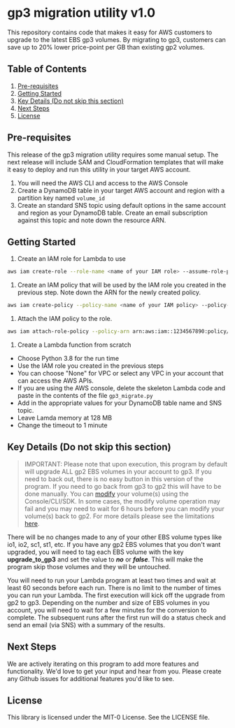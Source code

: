 # gp3 migration utility v1.0

This repository contains code that makes it easy for AWS customers to upgrade to the latest EBS gp3 volumes. By migrating to gp3, customers can save up to 20% lower price-point per GB than existing gp2 volumes.

## Table of Contents
1. [Pre-requisites](#Pre)
1. [Getting Started](#Start)
1. [Key Details (Do not skip this section)](#Key)
1. [Next Steps](#Next)
1. [License](#License)

## Pre-requisites <a name="Pre"></a>

This release of the gp3 migration utility requires some manual setup. The next release will include SAM and CloudFormation templates that will make it easy to deploy and run this utility in your target AWS account.

1. You will need the AWS CLI and access to the AWS Console
2. Create a DynamoDB table in your target AWS account and region with a partition key named `volume_id`
3. Create an standard SNS topic using  default options in the same account and region as your DynamoDB table. Create an email subscription against this topic and note down the resource ARN.

## Getting Started <a name="Start"></a>

1. Create an IAM role for Lambda to use
```bash
aws iam create-role --role-name <name of your IAM role> --assume-role-policy-document file://lambda_trust_policy.json
```

1. Create an IAM policy that will be used by the IAM role you created in the previous step. Note down the ARN for the newly created policy.
```bash
aws iam create-policy --policy-name <name of your IAM policy> --policy-document file://gp3_migrate_policy.json
```

1. Attach the IAM policy to the role.
```bash
aws iam attach-role-policy --policy-arn arn:aws:iam::1234567890:policy/<name of your IAM policy> --role-name <name of your IAM role>
```

1. Create a Lambda function from scratch

- Choose Python 3.8 for the run time
- Use the IAM role you created in the previous steps
- You can choose "None" for VPC or select any VPC in your account that can access the AWS APIs.
- If you are using the AWS console, delete the skeleton Lambda code and paste in the contents of the file `gp3_migrate.py`
- Add in the appropriate values for your DynamoDB table name and SNS topic.
- Leave Lamda memory at 128 MB
- Change the timeout to 1 minute

## Key Details (Do not skip this section) <a name="Key"></a>

> IMPORTANT: Please note that upon execution, this program by default will upgrade ALL gp2 EBS volumes in your account to gp3. If you need to back out, there is no easy button in this version of the program. If you need to go back from gp3 to gp2 this will have to be done manually. You can [modify](https://docs.aws.amazon.com/AWSEC2/latest/UserGuide/requesting-ebs-volume-modifications.html) your volume(s) using the Console/CLI/SDK. In some cases, the modify volume operation may fail and you may need to wait for 6 hours before you can modify your volume(s) back to gp2. For more details please see the limitations [here](https://docs.aws.amazon.com/AWSEC2/latest/UserGuide/modify-volume-requirements.html#elastic-volumes-limitations).

There will be no changes made to any of your other EBS volume types like io1, io2, sc1, st1, etc. If you have any gp2 EBS volumes that you don't want upgraded, you will need to tag each EBS volume with the key **upgrade_to_gp3** and set the value to ***no*** or ***false***. This will make the program skip those volumes and they will be untouched.

You will need to run your Lambda program at least two times and wait at least 60 seconds before each run. There is no limit to the number of times you can run your Lambda. The first execution will kick off the upgrade from gp2 to gp3. Depending on the number and size of EBS volumes in you account, you will need to wait for a few minutes for the conversion to complete. The subsequent runs after the first run will do a status check and send an email (via SNS) with a summary of the results.

## Next Steps <a name="Next"></a>

We are actively iterating on this program to add more features and functionality.  We'd love to get your input and hear from you. Please create any Github issues for additional features you'd like to see. 

## License <a name="License"></a>

This library is licensed under the MIT-0 License. See the LICENSE file.
